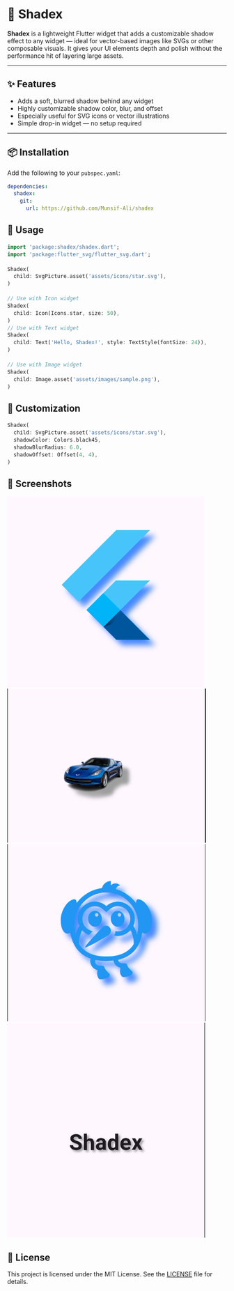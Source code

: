 # 🌟 Shadex

**Shadex** is a lightweight Flutter widget that adds a customizable shadow effect to any widget — ideal for vector-based images like SVGs or other composable visuals. It gives your UI elements depth and polish without the performance hit of layering large assets.

---

## ✨ Features

- Adds a soft, blurred shadow behind any widget
- Highly customizable shadow color, blur, and offset
- Especially useful for SVG icons or vector illustrations
- Simple drop-in widget — no setup required

---

## 📦 Installation

Add the following to your `pubspec.yaml`:

```yaml
dependencies:
  shadex:
    git:
      url: https://github.com/Munsif-Ali/shadex
```

## 🔧 Usage

```dart
import 'package:shadex/shadex.dart';
import 'package:flutter_svg/flutter_svg.dart';

Shadex(
  child: SvgPicture.asset('assets/icons/star.svg'),
)

// Use with Icon widget
Shadex(
  child: Icon(Icons.star, size: 50),
)
// Use with Text widget
Shadex(
  child: Text('Hello, Shadex!', style: TextStyle(fontSize: 24)),
)

// Use with Image widget
Shadex(
  child: Image.asset('assets/images/sample.png'),
)
```

## 🎨 Customization

```dart
Shadex(
  child: SvgPicture.asset('assets/icons/star.svg'),
  shadowColor: Colors.black45,
  shadowBlurRadius: 6.0,
  shadowOffset: Offset(4, 4),
)
```

## 📱 Screenshots

![Screenshot 1](https://github.com/Munsif-Ali/shadex/raw/master/SS/Screenshot%202025-05-04%20111530.png)
![Screenshot 2](https://github.com/Munsif-Ali/shadex/raw/master/SS/Screenshot%202025-05-04%20111513.png)
![Screenshot 3](https://github.com/Munsif-Ali/shadex/raw/master/SS/Screenshot%202025-05-04%20111455.png)
![Screenshot 4](https://github.com/Munsif-Ali/shadex/raw/master/SS/Screenshot%202025-05-04%20111354.png)

## 📜 License

This project is licensed under the MIT License. See the [LICENSE](https://github.com/Munsif-Ali/shadex/blob/master/LICENSE) file for details.
